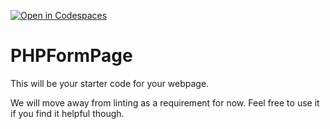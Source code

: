 [![Open in Codespaces](https://classroom.github.com/assets/launch-codespace-f4981d0f882b2a3f0472912d15f9806d57e124e0fc890972558857b51b24a6f9.svg)](https://classroom.github.com/open-in-codespaces?assignment_repo_id=10294780)
# PHPFormPage

This will be your starter code for your webpage.

We will move away from linting as a requirement for now.  Feel free to use it if you find it helpful though.
